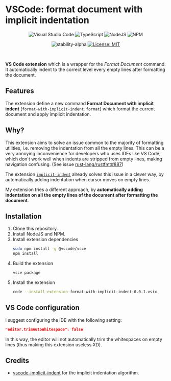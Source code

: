 # VSCode: format document with implicit indentation

<div align="center">

![Visual Studio Code](https://img.shields.io/badge/Visual%20Studio%20Code-0078d7.svg?style=for-the-badge&logo=visual-studio-code&logoColor=white)
![TypeScript](https://img.shields.io/badge/typescript-%23007ACC.svg?style=for-the-badge&logo=typescript&logoColor=white)
![NodeJS](https://img.shields.io/badge/node.js-6DA55F?style=for-the-badge&logo=node.js&logoColor=white)
![NPM](https://img.shields.io/badge/NPM-%23CB3837.svg?style=for-the-badge&logo=npm&logoColor=white)

![stability-alpha](https://img.shields.io/badge/stability-ALPHA-f4d03f.svg?style=for-the-badge)
[![License: MIT](https://img.shields.io/badge/License-MIT-green.svg?style=for-the-badge)](./LICENSE)

</div>
<br>

**VS Code extension** which is a wrapper for the *Format Document* command.
It automatically indent to the correct level every empty lines after formatting the document.


## Features

The extension define a new command **Format Document with implicit indent** (`format-with-implicit-indent.format`) which format the current document and apply implicit indentation.


## Why?

This extension aims to solve an issue common to the majority of formatting utilities, i.e. removing the indentation from all the empty lines.
This can be a very annoying inconvenience for developers who uses IDEs like VS Code, which don't work well when indents are stripped from empty lines, making navigation confusing. (See issue [rust-lang/rustfmt#887](https://github.com/rust-lang/rustfmt/issues/887))

The extension [`implicit-indent`](https://marketplace.visualstudio.com/items?itemName=jemc.vscode-implicit-indent) already solves this issue in a clever way, by automatically adding indentation when cursor moves on empty lines.

My extension tries a different approach, by **automatically adding indentation on all the empty lines of the document after formatting the document**.


## Installation

1. Clone this repository.
2. Install NodeJS and NPM.
3. Install extension dependencies
	```sh
	sudo npm install -g @vscode/vsce
	npm install 
	```
4. Build the extension
	```sh
	vsce package
	```
5. Install the extension
	```sh
	code --install-extension format-with-implicit-indent-0.0.1.vsix
	```


## VS Code configuration

I suggest configuring the IDE with the following setting:
```json
"editor.trimAutoWhitespace": false
```
In this way, the editor will not automatically trim the whitespaces on empty lines (thus making this extension useless XD).


## Credits

- [vscode-implicit-indent](https://github.com/jemc/vscode-implicit-indent) for the implicit indentation algorithm.
